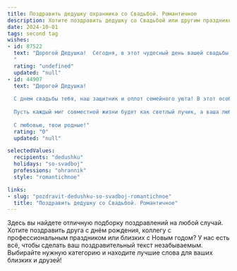 ```yaml
---
title: Поздравить дедушку охранника со Свадьбой. Романтичное
description: Хотите поздравить дедушку со Свадьбой или другим праздником? Наш ИИ создаст незабываемое поздравление, а вы обязательно выделитесь среди других.  
date: 2024-10-01
tags: second tag
wishes:
- id: 87522
  text: "Дорогой Дедушка!  Сегодня, в этот чудесный день вашей свадьбы, я хочу от всего сердца поздравить вас и вашу любимую! Пусть ваша жизнь, подобно крепкой охране, оберегаемой вами всю жизнь, будет полна любви, спокойствия и нежности.  Пусть каждый прожитый вместе день будет наполнен счастьем,  а ваша любовь лишь крепнет со временем, как хорошее вино.  С Днём свадьбы!
  "
  rating: "undefined"
  updated: "null"
- id: 44907
  text: "Дорогой Дедушка!
  
  С днем свадьбы тебя, наш защитник и оплот семейного уюта! В этот особенный день поздравляем тебя с новым этапом жизни, наполненным счастьем и любовью. Ты своей силой и заботой всегда оберегал нашу семью, и теперь впускаешь в её сердцевину новую радость.
  
  Пусть каждый миг совместной жизни будет как светлый лучик, а ваша любовь станет надежным щитом, защищающим от любых невзгод. Желаем вам долгих лет совместного счастья, тепла и гармонии. Пусть в вашем доме всегда царит мир, а сердца наполняются нежностью и взаимопониманием.
  
  С любовью, твои родные!"
  rating: "0"
  updated: "null"

selectedValues:
  recipients: "dedushku"
  holidays: "so-svadboj"
  professions: "ohrannik"
  style: "romantichnoe"

links:
- slug: "pozdravit-dedushku-so-svadboj-romantichnoe"
  title: "Поздравить дедушку со Свадьбой. Романтичное"
---
```


Здесь вы найдете отличную подборку поздравлений на любой случай. 
Хотите поздравить друга с днём рождения, коллегу с профессиональным праздником или близких с Новым годом? У нас есть всё, чтобы сделать ваш поздравительный текст незабываемым. Выбирайте нужную категорию и находите лучшие слова для ваших близких и друзей!
